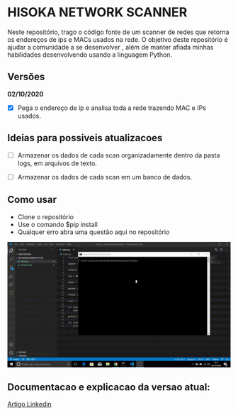 # HISOKA NETWORK SCANNER

Neste repositório, trago o código fonte de um scanner de redes que retorna os endereços de ips e MACs usados na rede.
O objetivo deste repositório é ajudar a comunidade a se desenvolver , além de manter afiada minhas habilidades desenvolvendo usando a linguagem Python.


## Versões

**02/10/2020**

- [x] Pega o endereço de ip e analisa toda a rede trazendo MAC e IPs usados.

## Ideias para possiveis atualizacoes 

- [ ] Armazenar os dados de cada scan organizadamente dentro da pasta logs, em arquivos de texto.
- [ ] Armazenar os dados de cada scan em um banco de dados.


## Como usar

- Clone o repositório
- Use o comando $pip install
- Qualquer erro abra uma questão aqui no repositório

![](exemplo.gif)


## Documentacao e explicacao da versao atual:
[Artigo Linkedin](#)